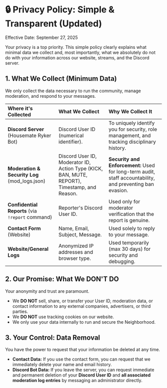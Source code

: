 # 🔒 Privacy Policy: Simple & Transparent (Updated)

Effective Date: September 27, 2025

Your privacy is a top priority. This simple policy clearly explains what minimal data we collect and, most importantly, what we absolutely do not do with your information across our website, streams, and the Discord server.

## 1. What We Collect (Minimum Data)

We only collect the data necessary to run the community, manage moderation, and respond to your messages.

| Where it's Collected | What We Collect | Why We Collect It |
| :--- | :--- | :--- |
| **Discord Server** (Housemate Ryker Bot) | Discord User ID (numerical identifier). | To uniquely identify you for security, role management, and tracking disciplinary history. |
| **Moderation & Security Log** (mod_logs.json) | Discord User ID, Moderator ID, Action Type (KICK, BAN, MUTE, REPORT), Timestamp, and Reason. | **Security and Enforcement:** Used for long-term audit, staff accountability, and preventing ban evasion. |
| **Confidential Reports** (via `!report` command) | Reporter's Discord User ID. | Used only for moderator verification that the report is genuine. |
| **Contact Form** (Website) | Name, Email, Subject, Message. | Used solely to reply to your message. |
| **Website/General Logs** | Anonymized IP addresses and browser type. | Used temporarily (max 30 days) for security and debugging. |

## 2. Our Promise: What We DON'T DO

Your anonymity and trust are paramount.

* We **DO NOT** sell, share, or transfer your User ID, moderation data, or contact information to any external companies, advertisers, or third parties.
* We **DO NOT** use tracking cookies on our website.
* We only use your data internally to run and secure the Neighborhood.

## 3. Your Control: Data Removal

You have the power to request that your information be deleted at any time.

* **Contact Data:** If you use the contact form, you can request that we immediately delete your name and email history.
* **Discord Bot Data:** If you leave the server, you can request immediate and permanent deletion of your **Discord User ID** and **all associated moderation log entries** by messaging an administrator directly.